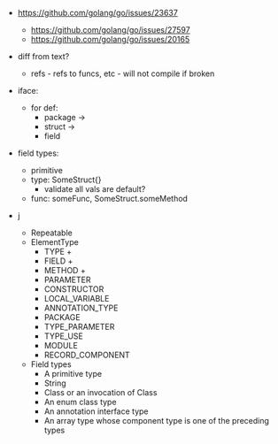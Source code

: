 - https://github.com/golang/go/issues/23637
  - https://github.com/golang/go/issues/27597
  - https://github.com/golang/go/issues/20165

- diff from text?
  - refs - refs to funcs, etc - will not compile if broken
- iface:
  - for def:
    - package ->
    - struct ->
    - field

- field types:
  - primitive
  - type: SomeStruct{}
    - validate all vals are default?
  - func: someFunc, SomeStruct.someMethod

- j
  - Repeatable
  - ElementType
    - TYPE +
    - FIELD +
    - METHOD +
    - PARAMETER
    - CONSTRUCTOR
    - LOCAL_VARIABLE
    - ANNOTATION_TYPE
    - PACKAGE
    - TYPE_PARAMETER
    - TYPE_USE
    - MODULE
    - RECORD_COMPONENT
  - Field types
    - A primitive type
    - String
    - Class or an invocation of Class
    - An enum class type
    - An annotation interface type
    - An array type whose component type is one of the preceding types